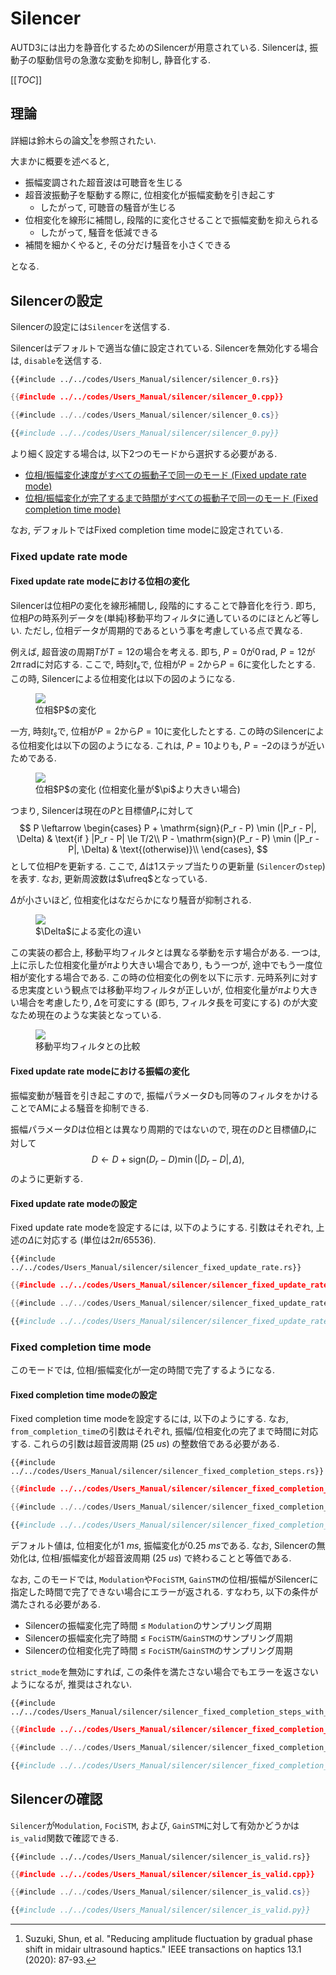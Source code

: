 # Silencer

AUTD3には出力を静音化するためのSilencerが用意されている.
Silencerは, 振動子の駆動信号の急激な変動を抑制し, 静音化する.

[[_TOC_]]

## 理論

詳細は鈴木らの論文[^suzuki2020]を参照されたい.

大まかに概要を述べると, 

* 振幅変調された超音波は可聴音を生じる
* 超音波振動子を駆動する際に, 位相変化が振幅変動を引き起こす
    * したがって, 可聴音の騒音が生じる
* 位相変化を線形に補間し, 段階的に変化させることで振幅変動を抑えられる
    * したがって, 騒音を低減できる
* 補間を細かくやると, その分だけ騒音を小さくできる

となる.

## Silencerの設定

Silencerの設定には`Silencer`を送信する.

Silencerはデフォルトで適当な値に設定されている.
Silencerを無効化する場合は, `disable`を送信する.

```rust,edition2021
{{#include ../../codes/Users_Manual/silencer/silencer_0.rs}}
```

```cpp
{{#include ../../codes/Users_Manual/silencer/silencer_0.cpp}}
```

```cs
{{#include ../../codes/Users_Manual/silencer/silencer_0.cs}}
```

```python
{{#include ../../codes/Users_Manual/silencer/silencer_0.py}}
```

より細く設定する場合は, 以下2つのモードから選択する必要がある.

- [位相/振幅変化速度がすべての振動子で同一のモード (Fixed update rate mode)](#fixed-update-rate-mode)
- [位相/振幅変化が完了するまで時間がすべての振動子で同一のモード (Fixed completion time mode)](#fixed-completion-time-mode)

なお, デフォルトではFixed completion time modeに設定されている.

### Fixed update rate mode

#### Fixed update rate modeにおける位相の変化

Silencerは位相$P$の変化を線形補間し, 段階的にすることで静音化を行う.
即ち, 位相$P$の時系列データを(単純)移動平均フィルタに通しているのにほとんど等しい.
ただし, 位相データが周期的であるという事を考慮している点で異なる.

例えば, 超音波の周期$T$が$T=12$の場合を考える. 即ち, $P=0$が$0\,\mathrm{rad}$, $P=12$が$2\pi\,\mathrm{rad}$に対応する. 
ここで, 時刻$t_s$で, 位相が$P=2$から$P=6$に変化したとする.
この時, Silencerによる位相変化は以下の図のようになる.

<figure>
  <img src="../fig/Users_Manual/silent/phase.svg"/>
<figcaption>位相$P$の変化</figcaption>
</figure>

一方, 時刻$t_s$で, 位相が$P=2$から$P=10$に変化したとする.
この時のSilencerによる位相変化は以下の図のようになる.
これは, $P=10$よりも, $P=-2$のほうが近いためである.

<figure>
  <img src="../fig/Users_Manual/silent/phase2.svg"/>
<figcaption>位相$P$の変化 (位相変化量が$\pi$より大きい場合)</figcaption>
</figure>

つまり, Silencerは現在の$P$と目標値$P_r$に対して
$$
    P \leftarrow \begin{cases}
        P + \mathrm{sign}(P_r - P) \min (|P_r - P|, \Delta) & \text{if } |P_r - P| \le T/2\\
        P - \mathrm{sign}(P_r - P) \min (|P_r - P|, \Delta) & \text{(otherwise)}\\
    \end{cases},
$$
として位相$P$を更新する.
ここで, $\Delta$は1ステップ当たりの更新量 (`Silencer`の`step`) を表す.
なお, 更新周波数は$\ufreq$となっている.

$\Delta$が小さいほど, 位相変化はなだらかになり騒音が抑制される.

<figure>
  <img src="../fig/Users_Manual/silent/duty.svg"/>
<figcaption>$\Delta$による変化の違い</figcaption>
</figure>

この実装の都合上, 移動平均フィルタとは異なる挙動を示す場合がある.
一つは, 上に示した位相変化量が$\pi$より大きい場合であり, もう一つが, 途中でもう一度位相が変化する場合である.
この時の位相変化の例を以下に示す.
元時系列に対する忠実度という観点では移動平均フィルタが正しいが, 位相変化量が$\pi$より大きい場合を考慮したり, $\Delta$を可変にする (即ち, フィルタ長を可変にする) のが大変なため現在のような実装となっている.

<figure>
  <img src="../fig/Users_Manual/silent/mean.svg"/>
<figcaption>移動平均フィルタとの比較</figcaption>
</figure>

#### Fixed update rate modeにおける振幅の変化

振幅変動が騒音を引き起こすので, 振幅パラメータ$D$も同等のフィルタをかけることでAMによる騒音を抑制できる.

振幅パラメータ$D$は位相とは異なり周期的ではないので, 現在の$D$と目標値$D_r$に対して
$$
    D \leftarrow D + \mathrm{sign}(D_r - D) \min (|D_r - D|, \Delta),
$$
のように更新する.

#### Fixed update rate modeの設定

Fixed update rate modeを設定するには, 以下のようにする.
引数はそれぞれ, 上述の$\Delta$に対応する (単位は$2\pi/65536$).

```rust,edition2021
{{#include ../../codes/Users_Manual/silencer/silencer_fixed_update_rate.rs}}
```

```cpp
{{#include ../../codes/Users_Manual/silencer/silencer_fixed_update_rate.cpp}}
```

```cs
{{#include ../../codes/Users_Manual/silencer/silencer_fixed_update_rate.cs}}
```

```python
{{#include ../../codes/Users_Manual/silencer/silencer_fixed_update_rate.py}}
```

### Fixed completion time mode

このモードでは, 位相/振幅変化が一定の時間で完了するようになる.

#### Fixed completion time modeの設定

Fixed completion time modeを設定するには, 以下のようにする.
なお, `from_completion_time`の引数はそれぞれ, 振幅/位相変化の完了まで時間に対応する.
これらの引数は超音波周期 ($\SI{25}{us}$) の整数倍である必要がある.

```rust,edition2021
{{#include ../../codes/Users_Manual/silencer/silencer_fixed_completion_steps.rs}}
```

```cpp
{{#include ../../codes/Users_Manual/silencer/silencer_fixed_completion_steps.cpp}}
```

```cs
{{#include ../../codes/Users_Manual/silencer/silencer_fixed_completion_steps.cs}}
```

```python
{{#include ../../codes/Users_Manual/silencer/silencer_fixed_completion_steps.py}}
```

デフォルト値は, 位相変化が$\SI{1}{ms}$, 振幅変化が$\SI{0.25}{ms}$である.
なお, Silencerの無効化は, 位相/振幅変化が超音波周期 ($\SI{25}{us}$) で終わることと等価である.

なお, このモードでは, `Modulation`や`FociSTM`, `GainSTM`の位相/振幅がSilencerに指定した時間で完了できない場合にエラーが返される.
すなわち, 以下の条件が満たされる必要がある.
- Silencerの振幅変化完了時間 $\le$ `Modulation`のサンプリング周期
- Silencerの振幅変化完了時間 $\le$ `FociSTM`/`GainSTM`のサンプリング周期
- Silencerの位相変化完了時間 $\le$ `FociSTM`/`GainSTM`のサンプリング周期

`strict_mode`を無効にすれば, この条件を満たさない場合でもエラーを返さないようになるが, 推奨はされない.

```rust,edition2021
{{#include ../../codes/Users_Manual/silencer/silencer_fixed_completion_steps_with_strict.rs}}
```

```cpp
{{#include ../../codes/Users_Manual/silencer/silencer_fixed_completion_steps_with_strict.cpp}}
```

```cs
{{#include ../../codes/Users_Manual/silencer/silencer_fixed_completion_steps_with_strict.cs}}
```

```python
{{#include ../../codes/Users_Manual/silencer/silencer_fixed_completion_steps_with_strict.py}}
```

## Silencerの確認

`Silencer`が`Modulation`, `FociSTM`, および, `GainSTM`に対して有効かどうかは`is_valid`関数で確認できる.


```rust,edition2021
{{#include ../../codes/Users_Manual/silencer/silencer_is_valid.rs}}
```

```cpp
{{#include ../../codes/Users_Manual/silencer/silencer_is_valid.cpp}}
```

```cs
{{#include ../../codes/Users_Manual/silencer/silencer_is_valid.cs}}
```

```python
{{#include ../../codes/Users_Manual/silencer/silencer_is_valid.py}}
```


[^suzuki2020]: Suzuki, Shun, et al. "Reducing amplitude fluctuation by gradual phase shift in midair ultrasound haptics." IEEE transactions on haptics 13.1 (2020): 87-93.
